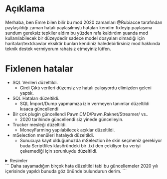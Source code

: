 # Açıklama
Merhaba, ben Emre bilen bilir bu mod 2020 zamanları @Rubiacce tarafından paylaşıldığı zaman hatalı paylaşılmıştı hataları kendim fixleyip paylaşıma sundum gereksiz tepkiler aldım bu yüzden rafa kaldırdım şuanda mod kullanılabilecek bir düzeydedir sadece model dosyaları olmadığı için haritalar/textdrawlar eksiktir bunları kendiniz haledebirlirsiniz mod hakkında teknik destek vermiyorum rahatsız etmeyiniz lütfen.

# Fixlenen hatalar

- SQL Verileri düzeltildi.
  * Girdi Çıktı verileri düzensiz ve hatalı çalışıyordu elimizden geleni yaptık.
- SQL Hataları düzeltildi.
  * SQL İmport/Dump yapmamıza izin vermeyen tanımlar düzeltildi kısaca güncellendi
- Bir çok plugin güncellendi Pawn.CMD/Pawn.Raknet/Streamer/ vs..
  * 2020 tarihinde güncellendi siz yinede güncelleyin. 
- Trucker mesleği düzeltildi.
  * MoneyFarming yapılabilecek açıklar düzeltildi.
- mSelection menüleri hatalıydı düzeltildi.
  * Sunucuya kayıt olduğumuzda mSelection ile skin seçmeniz gerekiyor buda Scriptfiles klasöründeki bir .txt den çekiliyor bu veriyi çekemediği için sorunluydu düzeltildi.

<details> <summary>Resimler</summary> 
![alt text](https://cdn.discordapp.com/attachments/963569399426580500/1031520020397834240/unknown.png)
</details>
```
Daha sayamadığım birçok hata düzeltildi tabi bu güncellemeler 2020 yılı içerisinde yapıldı bunuda göz önünde bulundurun derim.
```
